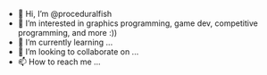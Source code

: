 - 👋 Hi, I’m @proceduralfish
- 👀 I’m interested in graphics programming, game dev, competitive programming, and more :))
- 🌱 I’m currently learning ...
- 💞️ I’m looking to collaborate on ...
- 📫 How to reach me ...

<!---
proceduralfish/proceduralfish is a ✨ special ✨ repository because its `README.md` (this file) appears on your GitHub profile.
You can click the Preview link to take a look at your changes.
--->
